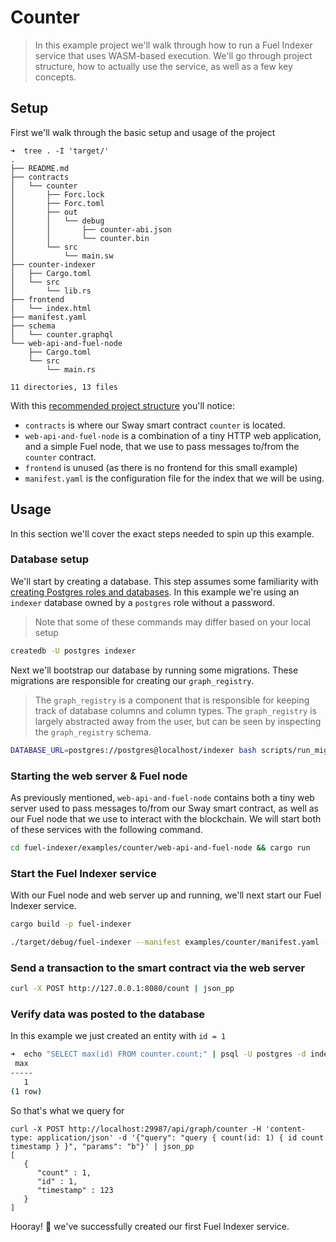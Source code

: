 # Counter

> In this example project we'll walk through how to run a Fuel Indexer service that uses WASM-based execution. We'll go through project structure, how to actually use the service, as well as a few key concepts.

## Setup

First we'll walk through the basic setup and usage of the project

```text
➜  tree . -I 'target/'
.
├── README.md
├── contracts
│   └── counter
│       ├── Forc.lock
│       ├── Forc.toml
│       ├── out
│       │   └── debug
│       │       ├── counter-abi.json
│       │       └── counter.bin
│       └── src
│           └── main.sw
├── counter-indexer
│   ├── Cargo.toml
│   └── src
│       └── lib.rs
├── frontend
│   └── index.html
├── manifest.yaml
├── schema
│   └── counter.graphql
└── web-api-and-fuel-node
    ├── Cargo.toml
    └── src
        └── main.rs

11 directories, 13 files
```

With this [recommended project structure](../getting-started/fuel-indexer-project.md) you'll notice:
- `contracts` is where our Sway smart contract `counter` is located.
- `web-api-and-fuel-node` is a combination of a tiny HTTP web application, and a simple Fuel node, that we use to pass messages to/from the `counter` contract.
- `frontend` is unused (as there is no frontend for this small example)
- `manifest.yaml` is the configuration file for the index that we will be using.

## Usage

In this section we'll cover the exact steps needed to spin up this example.

### Database setup

We'll start by creating a database. This step assumes some familiarity with [creating Postgres roles and databases](https://learn.coderslang.com/0120-databases-roles-and-tables-in-postgresql/). In this example we're using an `indexer` database owned by a `postgres` role without a password.

> Note that some of these commands may differ based on your local setup

```bash
createdb -U postgres indexer
```

Next we'll bootstrap our database by running some migrations. These migrations are responsible for creating our `graph_registry`. 

> The `graph_registry` is a component that is responsible for keeping track of database columns and column types. The `graph_registry` is largely abstracted away from the user, but can be seen by inspecting the `graph_registry` schema.

```bash
DATABASE_URL=postgres://postgres@localhost/indexer bash scripts/run_migrations.local.sh
```

### Starting the web server & Fuel node

As previously mentioned, `web-api-and-fuel-node` contains both a tiny web server used to pass messages to/from our Sway smart contract, as well as our Fuel node that we use to interact with the blockchain. We will start both of these services with the following command.

```bash
cd fuel-indexer/examples/counter/web-api-and-fuel-node && cargo run
```

### Start the Fuel Indexer service

With our Fuel node and web server up and running, we'll next start our Fuel Indexer service.

```bash
cargo build -p fuel-indexer

./target/debug/fuel-indexer --manifest examples/counter/manifest.yaml --fuel-node-port --graphql-api-host 127.0.0.1 --postgres-database indexer
```

### Send a transaction to the smart contract via the web server

```bash
curl -X POST http://127.0.0.1:8080/count | json_pp
```

### Verify data was posted to the database

In this example we just created an entity with `id = 1`

```bash
➜  echo "SELECT max(id) FROM counter.count;" | psql -U postgres -d indexer
 max
-----
   1
(1 row)
```

So that's what we query for

```
curl -X POST http://localhost:29987/api/graph/counter -H 'content-type: application/json' -d '{"query": "query { count(id: 1) { id count timestamp } }", "params": "b"}' | json_pp
[
   {
      "count" : 1,
      "id" : 1,
      "timestamp" : 123
   }
]
```

Hooray! 🎉 we've successfully created our first Fuel Indexer service.
